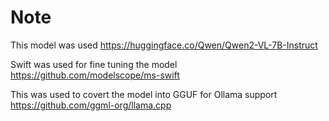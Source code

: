 # Note

This model was used
https://huggingface.co/Qwen/Qwen2-VL-7B-Instruct

Swift was used for fine tuning the model
https://github.com/modelscope/ms-swift

This was used to covert the model into GGUF for Ollama support
https://github.com/ggml-org/llama.cpp